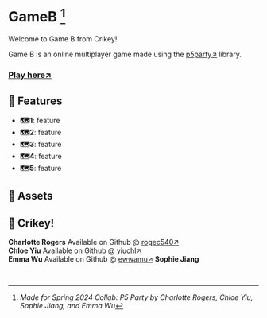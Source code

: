 # GameB [^1]

Welcome to Game B from Crikey!

Game B is an online multiplayer game made using the [p5party↗](https://p5party.org/) library.

### [Play here↗](https://rogec540.github.io/GameB/src/index.html)

## 🌟 Features

- **🗺️1**: feature
- **🗺️2**: feature
- **🗺️3**: feature
- **🗺️4**: feature
- **🗺️5**: feature

## 👾 Assets

## 💞 Crikey!

**Charlotte Rogers** Available on Github @ [rogec540↗](https://github.com/rogec540)\
**Chloe Yiu** Available on Github @ [yiuchl↗](https://github.com/yiuchl)\
**Emma Wu** Available on Github @ [ewwamu↗](https://github.com/ewwamu)
**Sophie Jiang**

<br>

[^1]: _Made for Spring 2024 Collab: P5 Party by Charlotte Rogers, Chloe Yiu, Sophie Jiang, and Emma Wu_
